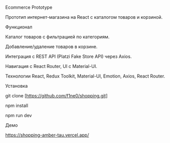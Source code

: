 Ecommerce Prototype

Прототип интернет-магазина на React с каталогом товаров и корзиной.

Функционал

Каталог товаров с фильтрацией по категориям.

Добавление/удаление товаров в корзине.

Интеграция с REST API (Platzi Fake Store API) через Axios.

Навигация с React Router, UI с Material-UI.

Технологии
React, Redux Toolkit, Material-UI, Emotion, Axios, React Router.

Установка

git clone [https://github.com/f1ne0/shopping.git]

npm install

npm run dev

Демо

https://shopping-amber-tau.vercel.app/
